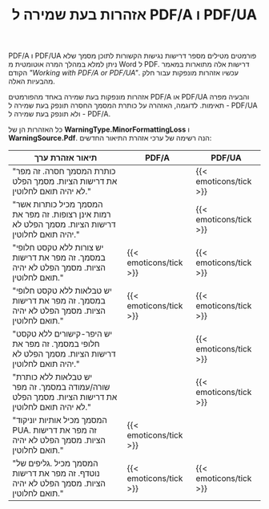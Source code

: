 ﻿---
title: אזהרות בעת שמירה ל PDF/A ו PDF/UA
second_title: Aspose.Words עבור C++
articleTitle: אזהרות בנושא נגישות בעת שמירה ל PDF/A ו PDF/UA
linktitle: אזהרות בנושא נגישות בעת שמירה ל PDF/A ו PDF/UA
description: "PDF/A ו PDF/UA להטיל דרישות נגישות הקשורות לתוכן מסמך. בעת שמירה ל PDF/A או PDF/UA ב C++ והנושא מפר את הציות, ניתנת אזהרה."
type: docs
weight: 39
url: /he/cpp/warnings-when-saving-to-pdfa-and-pdfua/
timestamp: 2024-01-27-14-07-04
---

PDF/A ו PDF/UA פורמטים מטילים מספר דרישות נגישות הקשורות לתוכן מסמך שלא ניתן למלא במהלך המרה אוטומטית מ Word ל PDF. דרישות אלה מתוארות במאמר הקודם *"Working with PDF/A or PDF/UA"*. עכשיו אזהרות מונפקות עבור חלק מהבעיות האלה.

אזהרות מונפקות בעת שמירה באחד מהפורמטים PDF/A או PDF/UA והבעיה מפרה תאימות. לדוגמה, האזהרה על כותרת המסמך החסרה תונפק בעת שמירה ל - PDF/UA ולא תונפק בעת שמירה ל - PDF/A.

כל האזהרות הן של **WarningType.MinorFormattingLoss** ו **WarningSource.Pdf**. הנה רשימה של ערכי אזהרת התיאור החדשים:

| תיאור אזהרת ערך | PDF/A | PDF/UA |
| ------------------------------------------------------------ | ---------------------- | ---------------------- |
| "כותרת המסמך חסרה. זה מפר את דרישות הציות. מסמך הפלט לא יהיה תואם לחלוטין." |  | {{< emoticons/tick >}} |
| "המסמך מכיל כותרות אשר רמות אינן רצופות. זה מפר את דרישות הציות. מסמך הפלט לא יהיה תואם לחלוטין." |  | {{< emoticons/tick >}} |
| "יש צורות ללא טקסט חלופי במסמך. זה מפר את דרישות הציות. מסמך הפלט לא יהיה תואם לחלוטין." | {{< emoticons/tick >}} | {{< emoticons/tick >}} |
| "יש טבלאות ללא טקסט חלופי במסמך. זה מפר את דרישות הציות. מסמך הפלט לא יהיה תואם לחלוטין." | {{< emoticons/tick >}} | {{< emoticons/tick >}} |
| "יש היפר-קישורים ללא טקסט חלופי במסמך. זה מפר את דרישות הציות. מסמך הפלט לא יהיה תואם לחלוטין." |  | {{< emoticons/tick >}} |
| "יש טבלאות ללא כותרת שורה/עמודה במסמך. זה מפר את דרישות הציות. מסמך הפלט לא יהיה תואם לחלוטין." |  | {{< emoticons/tick >}} |
| "המסמך מכיל אותיות יוניקוד PUA. זה מפר את דרישות הציות. מסמך הפלט לא יהיה תואם לחלוטין." | {{< emoticons/tick >}} |  |
| "המסמך מכיל .גליפים של נוטדף. זה מפר את דרישות הציות. מסמך הפלט לא יהיה תואם לחלוטין." | {{< emoticons/tick >}} | {{< emoticons/tick >}} |

